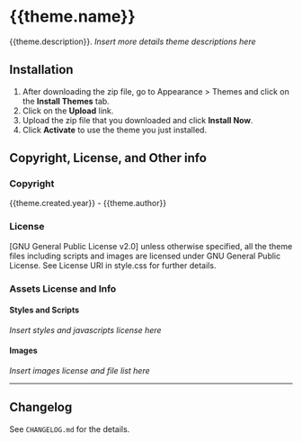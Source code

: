 # {{theme.name}}
{{theme.description}}. *Insert more details theme descriptions here*

## Installation
1. After downloading the zip file, go to Appearance > Themes and click on the **Install Themes** tab.
2. Click on the **Upload** link.
3. Upload the zip file that you downloaded and click **Install Now**.
4. Click **Activate** to use the theme you just installed.

## Copyright, License, and Other info

### Copyright
{{theme.created.year}} - {{theme.author}}

### License
[GNU General Public License v2.0] unless otherwise specified, all the theme files including scripts and images are licensed under GNU General Public License. See License URI in style.css for further details.

### Assets License and Info

#### Styles and Scripts
*Insert styles and javascripts license here*

#### Images
*Insert images license and file list here*

---

## Changelog
See `CHANGELOG.md` for the details.
